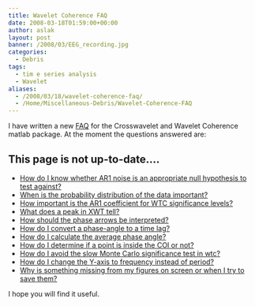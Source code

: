 ```yaml
---
title: Wavelet Coherence FAQ
date: 2008-03-18T01:59:00+00:00
author: aslak
layout: post
banner: /2008/03/EEG_recording.jpg
categories:
  - Debris
tags:
  - tim e series analysis
  - Wavelet
aliases:
  - /2008/03/18/wavelet-coherence-faq/
  - /Home/Miscellaneous-Debris/Wavelet-Coherence-FAQ
---
```

I have written a new [FAQ](http://www.pol.ac.uk/home/research/waveletcoherence/faq.html) for the Crosswavelet and Wavelet Coherence matlab package. At the moment the questions answered are:

## This page is not up-to-date....  

  * [How do I know whether AR1 noise is an appropriate null hypothesis to test against?](http://www.pol.ac.uk/home/research/waveletcoherence/faq.html#1)
  * [When is the probability distribution of the data important?](http://www.pol.ac.uk/home/research/waveletcoherence/faq.html#2)
  * [How important is the AR1 coefficient for WTC significance levels?](http://www.pol.ac.uk/home/research/waveletcoherence/faq.html#3)
  * [What does a peak in XWT tell?](http://www.pol.ac.uk/home/research/waveletcoherence/faq.html#5)
  * [How should the phase arrows be interpreted?](http://www.pol.ac.uk/home/research/waveletcoherence/faq.html#6)
  * [How do I convert a phase-angle to a time lag?](http://www.pol.ac.uk/home/research/waveletcoherence/faq.html#9)
  * [How do I calculate the average phase angle?](http://www.pol.ac.uk/home/research/waveletcoherence/faq.html#11)
  * [How do I determine if a point is inside the COI or not?](http://www.pol.ac.uk/home/research/waveletcoherence/faq.html#13)
  * [How do I avoid the slow Monte Carlo significance test in wtc?](http://www.pol.ac.uk/home/research/waveletcoherence/faq.html#14)
  * [How do I change the Y-axis to frequency instead of period?](http://www.pol.ac.uk/home/research/waveletcoherence/faq.html#16)
  * [Why is something missing from my figures on screen or when I try to save them?](http://www.pol.ac.uk/home/research/waveletcoherence/faq.html#17)

I hope you will find it useful.
